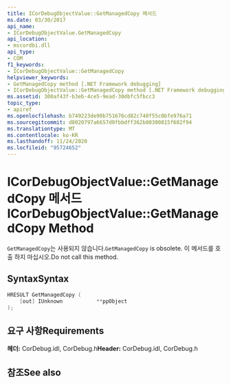 ```yaml
---
title: ICorDebugObjectValue::GetManagedCopy 메서드
ms.date: 03/30/2017
api_name:
- ICorDebugObjectValue.GetManagedCopy
api_location:
- mscordbi.dll
api_type:
- COM
f1_keywords:
- ICorDebugObjectValue::GetManagedCopy
helpviewer_keywords:
- GetManagedCopy method [.NET Framework debugging]
- ICorDebugObjectValue::GetManagedCopy method [.NET Framework debugging]
ms.assetid: 300af43f-b3eb-4ce5-9ead-30dbfc5fbcc3
topic_type:
- apiref
ms.openlocfilehash: b749223de90b751676cd82c740f55c0bfe976a71
ms.sourcegitcommit: d8020797a6657d0fbbdff362b80300815f682f94
ms.translationtype: MT
ms.contentlocale: ko-KR
ms.lasthandoff: 11/24/2020
ms.locfileid: "95724652"
---
```

# <a name="icordebugobjectvaluegetmanagedcopy-method"></a><span data-ttu-id="6df8e-102">ICorDebugObjectValue::GetManagedCopy 메서드</span><span class="sxs-lookup"><span data-stu-id="6df8e-102">ICorDebugObjectValue::GetManagedCopy Method</span></span>

<span data-ttu-id="6df8e-103">`GetManagedCopy`는 사용되지 않습니다.</span><span class="sxs-lookup"><span data-stu-id="6df8e-103">`GetManagedCopy` is obsolete.</span></span> <span data-ttu-id="6df8e-104">이 메서드를 호출 하지 마십시오.</span><span class="sxs-lookup"><span data-stu-id="6df8e-104">Do not call this method.</span></span>  
  
## <a name="syntax"></a><span data-ttu-id="6df8e-105">Syntax</span><span class="sxs-lookup"><span data-stu-id="6df8e-105">Syntax</span></span>  
  
```cpp  
HRESULT GetManagedCopy (  
    [out] IUnknown           **ppObject  
);  
```  
  
## <a name="requirements"></a><span data-ttu-id="6df8e-106">요구 사항</span><span class="sxs-lookup"><span data-stu-id="6df8e-106">Requirements</span></span>  

 <span data-ttu-id="6df8e-107">**헤더:** CorDebug.idl, CorDebug.h</span><span class="sxs-lookup"><span data-stu-id="6df8e-107">**Header:** CorDebug.idl, CorDebug.h</span></span>  
  
## <a name="see-also"></a><span data-ttu-id="6df8e-108">참조</span><span class="sxs-lookup"><span data-stu-id="6df8e-108">See also</span></span>
